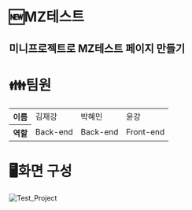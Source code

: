 # 🆕MZ테스트
미니프로젝트로 MZ테스트 페이지 만들기
---

# 👪팀원
<table>
<tr>
<th>이름</th>
<td>김재강</td>
<td>박혜민</td>
<td>윤강</td>
</tr>
<tr>
<th>역할</th>
<td>Back-end</td>
<td>Back-end</td>
<td>Front-end</td>
</tr>
</table>

# 🖥️화면 구성
![Test_Project](https://user-images.githubusercontent.com/101463273/210714496-e5b008ad-6a6f-4244-8e6e-9dd4b7371a1f.png)
